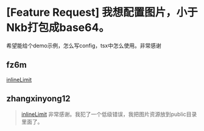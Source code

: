 # [Feature Request] 我想配置图片，小于Nkb打包成base64。

希望能给个demo示例，怎么写config，tsx中怎么使用。非常感谢

## fz6m

[inlineLimit](https://umijs.org/docs/api/config#inlinelimit)

## zhangxinyong12

> [inlineLimit](https://umijs.org/docs/api/config#inlinelimit) 非常感谢。我犯了一个低级错误，我把图片资源放到public目录里面了。
